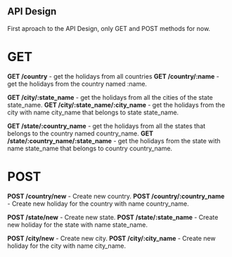 ## API Design

First aproach to the API Design, only GET and POST methods for now.

# GET

**GET /country** - get the holidays from all countries
**GET /country/:name** - get the holidays from the country named :name.

**GET /city/:state_name** - get the holidays from all the cities of the 
state state_name.
**GET /city/:state_name/:city_name** - get the holidays from the city with name city_name that belongs to state state_name.

**GET /state/:country_name** - get the holidays from all the states that belongs to 
the country named country_name.
**GET /state/:country_name/:state_name** - get the holidays from the state with name state_name that belongs to country country_name.

# POST

**POST /country/new** - Create new country.
**POST /country/:country_name** - Create new holiday for the country with name country_name.

**POST /state/new** - Create new state.
**POST /state/:state_name** - Create new holiday for the state with name state_name.

**POST /city/new** - Create new city.
**POST /city/:city_name** - Create new holiday for the city with name city_name.